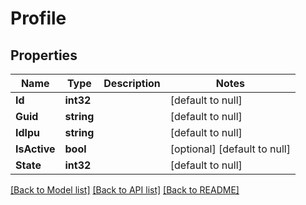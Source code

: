 # Profile

## Properties
Name | Type | Description | Notes
------------ | ------------- | ------------- | -------------
**Id** | **int32** |  | [default to null]
**Guid** | **string** |  | [default to null]
**Idlpu** | **string** |  | [default to null]
**IsActive** | **bool** |  | [optional] [default to null]
**State** | **int32** |  | [default to null]

[[Back to Model list]](../README.md#documentation-for-models) [[Back to API list]](../README.md#documentation-for-api-endpoints) [[Back to README]](../README.md)

